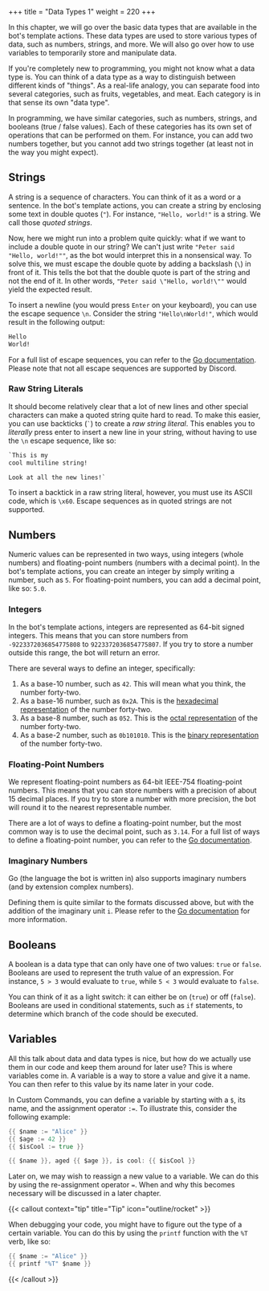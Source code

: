 +++
title = "Data Types 1"
weight = 220
+++

In this chapter, we will go over the basic data types that are available in the bot's template actions. These data types
are used to store various types of data, such as numbers, strings, and more. We will also go over how to use variables
to temporarily store and manipulate data.

If you're completely new to programming, you might not know what a data type is. You can think of a data type as a way
to distinguish between different kinds of "things". As a real-life analogy, you can separate food into several
categories, such as fruits, vegetables, and meat. Each category is in that sense its own "data type".

In programming, we have similar categories, such as numbers, strings, and booleans (true / false values).
Each of these categories has its own set of operations that can be performed on them. For instance, you can add two
numbers together, but you cannot add two strings together (at least not in the way you might expect).

## Strings

A string is a sequence of characters. You can think of it as a word or a sentence. In the bot's template actions, you
can create a string by enclosing some text in double quotes (`"`). For instance, `"Hello, world!"` is a string. We call
those *quoted strings*.

Now, here we might run into a problem quite quickly: what if we want to include a double quote in our string? We can't
just write `"Peter said "Hello, world!""`, as the bot would interpret this in a nonsensical way. To solve this, we
must escape the double quote by adding a backslash (`\`) in front of it. This tells the bot that the double quote is
part of the string and not the end of it. In other words, `"Peter said \"Hello, world!\""` would yield the expected
result.

To insert a newline (you would press `Enter` on your keyboard), you can use the escape sequence `\n`. Consider the
string `"Hello\nWorld!"`, which would result in the following output:

```txt
Hello
World!
```

For a full list of escape sequences, you can refer to the [Go documentation](https://golang.org/ref/spec#Rune_literals).
Please note that not all escape sequences are supported by Discord.

### Raw String Literals

It should become relatively clear that a lot of new lines and other special characters can make a quoted string quite
hard to read. To make this easier, you can use backticks (`` ` ``) to create a *raw string literal*. This enables you to
*literally* press enter to insert a new line in your string, without having to use the `\n` escape sequence, like so:

```txt
`This is my
cool multiline string!

Look at all the new lines!`
```

To insert a backtick in a raw string literal, however, you must use its ASCII code, which is `\x60`. Escape sequences as
in quoted strings are not supported.

## Numbers

Numeric values can be represented in two ways, using integers (whole numbers) and floating-point numbers (numbers with a
decimal point). In the bot's template actions, you can create an integer by simply writing a number, such as `5`. For
floating-point numbers, you can add a decimal point, like so: `5.0`.

### Integers

In the bot's template actions, integers are represented as 64-bit signed integers. This means that you can store numbers
from `-9223372036854775808` to `9223372036854775807`. If you try to store a number outside this range, the bot will
return an error.

There are several ways to define an integer, specifically:

1. As a base-10 number, such as `42`. This will mean what you think, the number forty-two.
2. As a base-16 number, such as `0x2A`. This is the [hexadecimal representation][hex] of the number forty-two.
3. As a base-8 number, such as `052`. This is the [octal representation][oct] of the number forty-two.
4. As a base-2 number, such as `0b101010`. This is the [binary representation][bin] of the number forty-two.

[hex]: https://en.wikipedia.org/wiki/Hexadecimal
[oct]: https://en.wikipedia.org/wiki/Octal
[bin]: https://en.wikipedia.org/wiki/Binary_number

### Floating-Point Numbers

We represent floating-point numbers as 64-bit IEEE-754 floating-point numbers. This means that you can store numbers
with a precision of about 15 decimal places. If you try to store a number with more precision, the bot will round it to
the nearest representable number.

There are a lot of ways to define a floating-point number, but the most common way is to use the decimal point, such as
`3.14`. For a full list of ways to define a floating-point number, you can refer to the
[Go documentation](https://golang.org/ref/spec#Floating-point_literals).

### Imaginary Numbers

Go (the language the bot is written in) also supports imaginary numbers (and by extension complex numbers).

Defining them is quite similar to the formats discussed above, but with the addition of the imaginary unit `i`.
Please refer to the [Go documentation](https://golang.org/ref/spec#Imaginary_literals) for more information.

## Booleans

A boolean is a data type that can only have one of two values: `true` or `false`. Booleans are used to represent the
truth value of an expression. For instance, `5 > 3` would evaluate to `true`, while `5 < 3` would evaluate to `false`.

You can think of it as a light switch: it can either be on (`true`) or off (`false`). Booleans are used in conditional
statements, such as `if` statements, to determine which branch of the code should be executed.

## Variables

All this talk about data and data types is nice, but how do we actually use them in our code and keep them around for
later use? This is where variables come in. A variable is a way to store a value and give it a name. You can then refer
to this value by its name later in your code.

In Custom Commands, you can define a variable by starting with a `$`, its name, and the assignment operator `:=`. To
illustrate this, consider the following example:

```go
{{ $name := "Alice" }}
{{ $age := 42 }}
{{ $isCool := true }}

{{ $name }}, aged {{ $age }}, is cool: {{ $isCool }}
```

Later on, we may wish to reassign a new value to a variable. We can do this by using the re-assignment operator `=`.
When and why this becomes necessary will be discussed in a later chapter.

{{< callout context="tip" title="Tip" icon="outline/rocket" >}}

When debugging your code, you might have to figure out the type of a certain variable. You can do this by using the
`printf` function with the `%T` verb, like so:

```go
{{ $name := "Alice" }}
{{ printf "%T" $name }}
```

{{< /callout >}}
